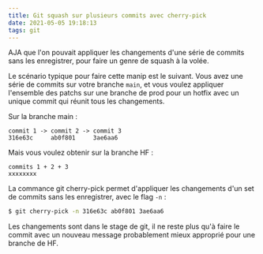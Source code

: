 ```yaml
---
title: Git squash sur plusieurs commits avec cherry-pick
date: 2021-05-05 19:18:13
tags: git
---
```


AJA que l'on pouvait appliquer les changements d'une série de commits sans les enregistrer, pour faire un genre de squash à la volée.

Le scénario typique pour faire cette manip est le suivant. Vous avez une série de commits sur votre branche `main`, et vous voulez appliquer l'ensemble des patchs sur une branche de prod pour un hotfix avec un unique commit qui réunit tous les changements.

Sur la branche main :

```
commit 1 -> commit 2 -> commit 3
316e63c     ab0f801     3ae6aa6
```

Mais vous voulez obtenir sur la branche HF :

```
commits 1 + 2 + 3
xxxxxxxx
```

La commance git cherry-pick permet d'appliquer les changements d'un set de commits sans les enregistrer, avec le flag `-n` :

```bash
$ git cherry-pick -n 316e63c ab0f801 3ae6aa6
```

Les changements sont dans le stage de git, il ne reste plus qu'à faire le commit avec un nouveau message probablement mieux approprié pour une branche de HF.
